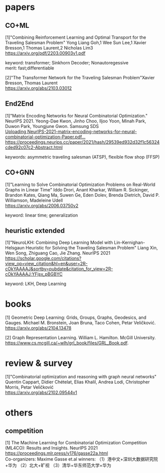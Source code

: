 # papers
## CO+ML
 [1]"Combining Reinforcement Learning and Optimal Transport for the Traveling Salesman Problem" Yong Liang Goh,1 Wee Sun Lee,1 Xavier Bresson,1 Thomas Laurent,2 Nicholas Lim3<br>
https://arxiv.org/pdf/2203.00903v1.pdf
 
keyword: transformer; Sinkhorn Decoder; Nonautoregessive <br>
merit: fast;differentiable
 
[2]"The Transformer Network for the Traveling Salesman Problem"Xavier Bresson, Thomas Laurent<br>
https://arxiv.org/abs/2103.03012

## End2End
[1]"Matrix Encoding Networks for Neural Combinatorial Optimization." NeurIPS 2021. Yeong-Dae Kwon, Jinho Choo, Iljoo Yoon, Minah Park, Duwon Park, Youngjune Gwon. Samsung SDS<br>[Uploading NeurIPS-2021-matrix-encoding-networks-for-neural-combinatorial-optimization-Paper.pdf…]()
https://proceedings.neurips.cc/paper/2021/hash/29539ed932d32f1c56324cded92c07c2-Abstract.html

keywords: asymmetric traveling salesman (ATSP), flexible flow shop (FFSP)

## CO+GNN
[1]"Learning to Solve Combinatorial Optimization Problems on Real-World Graphs in Linear Time" Iddo Drori, Anant Kharkar, William R. Sickinger, Brandon Kates, Qiang Ma, Suwen Ge, Eden Dolev, Brenda Dietrich, David P. Williamson, Madeleine Udell <br>
https://arxiv.org/abs/2006.03750v2

keyword: linear time; generalization

## heuristic extended
[1]"NeuroLKH: Combining Deep Learning Model with Lin-Kernighan-Helsgaun Heuristic for Solving the Traveling Salesman Problem" Liang Xin, Wen Song, Zhiguang Cao, Jie Zhang. NeurIPS 2021 <br>
https://scholar.google.com/citations?view_op=view_citation&hl=en&user=2R-cOkYAAAAJ&sortby=pubdate&citation_for_view=2R-cOkYAAAAJ:YFjsv_pBGBYC

keyword: LKH, Deep Learning

# books
[1] Geometric Deep Learning: Grids, Groups, Graphs, Geodesics, and Gauges. Michael M. Bronstein, Joan Bruna, Taco Cohen, Petar Veličković. <br>
https://arxiv.org/abs/2104.13478

[2] Graph Representation Learning. William L. Hamilton. McGill University. <br>
https://www.cs.mcgill.ca/~wlh/grl_book/files/GRL_Book.pdf.

# review & survey
[1]"Combinatorial optimization and reasoning with graph neural networks" Quentin Cappart, Didier Chételat, Elias Khalil, Andrea Lodi, Christopher Morris, Petar Veličković <br>
https://arxiv.org/abs/2102.09544v1

# others
## competition
[1] The Machine Learning for Combinatorial Optimization Competition (ML4CO): Results and Insights. NeurIPS 2021 <br>
https://proceedings.mlr.press/v176/gasse22a.html <br>
Co-organizers: Maxime Gasse et.al
winners: （1）港中文+深圳大数据研究院+华为 （2）北大+旷视 （3）清华+华东师范大学+华为
